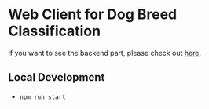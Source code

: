 # Web Client for Dog Breed Classification

If you want to see the backend part, please check out [here](https://github.com/cyyeh/ml-engineering-ndegree/tree/master/projects/capstone-project/deployment/dog_breed_classification).

## Local Development

- `npm run start`
